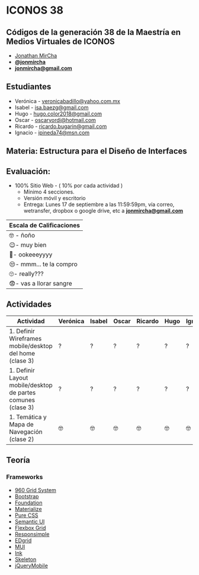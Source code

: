 # ICONOS 38

## Códigos de la generación 38 de la Maestría en Medios Virtuales de ICONOS

* [Jonathan MirCha](http://jonmircha.com)
* **[@jonmircha](https://twitter.com/jonmircha)**
* **[jonmircha@gmail.com](mailto:jonmircha@gmail.com)**

## Estudiantes

* Verónica - veronicabadillo@yahoo.com.mx
* Isabel - isa.baezg@gmail.com
* Hugo - hugo.color2018@gmail.com
* Oscar - oscaryordi@hotmail.com
* Ricardo - ricardo.bugarin@gmail.com
* Ignacio - ipineda74@msn.com

## Materia: Estructura para el Diseño de Interfaces

## Evaluación:

* 100% Sitio Web - ( 10% por cada actividad )
  * Mínimo 4 secciones.
  * Versión móvil y escritorio
  * Entrega: Lunes 17 de septiembre a las 11:59:59pm, vía correo, wetransfer, dropbox o google drive, etc a **jonmircha@gmail.com**

| Escala de Calificaciones |
| -- |
| 🤓 - ñoño |
| 😉- muy bien |
| 🤔- ookeeeyyyy |
| 😒- mmm... te la compro |
| 🙄- really??? |
| 😨- vas a llorar sangre |

## Actividades

| Actividad | Verónica | Isabel | Oscar | Ricardo | Hugo | Ignacio |
| -- | -- | -- | -- | -- | -- | -- |
| 1. Definir Wireframes mobile/desktop del home (clase 3) | ? | ? | ? | ? | ? | ? |
| 1. Definir Layout mobile/desktop de partes comunes (clase 3) | ? | ? | ? | ? | ? | ? |
| 1. Temática y Mapa de Navegación (clase 2) | 🤓 | 🤓 | 🤓 | 🤓 | 🤓 | 🤓 |

## Teoría

### Frameworks

* [960 Grid System](https://960.gs/)
* [Bootstrap](https://getbootstrap.com/)
* [Foundation](https://foundation.zurb.com/)
* [Materialize](https://materializecss.com/)
* [Pure CSS](https://purecss.io/)
* [Semantic UI](https://semantic-ui.com/)
* [Flexbox Grid](http://flexboxgrid.com/)
* [Responsimple](https://jonmircha.github.io/responsimple/)
* [EDgrid](http://ed-grid.com/)
* [MUI](https://www.muicss.com/)
* [Ink](http://ink.sapo.pt/)
* [Skeleton](http://getskeleton.com/)
* [jQueryMobile](https://jquerymobile.com/)
